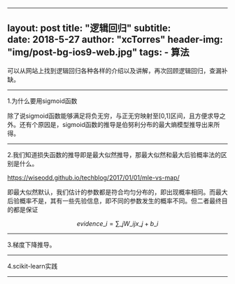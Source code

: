 <script type="text/javascript" src="http://cdn.mathjax.org/mathjax/latest/MathJax.js?config=default"></script>
---
layout:     post
title:      "逻辑回归"
subtitle:   
date:       2018-5-27 
author:     "xcTorres"
header-img: "img/post-bg-ios9-web.jpg"
tags:
    - 算法
---


可以从网站上找到逻辑回归各种各样的介绍以及讲解，再次回顾逻辑回归，查漏补缺。



---
1.为什么要用sigmoid函数

除了说sigmoid函数能够满足将负无穷，与正无穷映射至[0,1]区间，且方便求导之外。还有个原因是，sigmoid函数的推导是伯努利分布的最大熵模型推导出来所得。

---
2.我们知道损失函数的推导即是最大似然推导，那最大似然和最大后验概率法的区别是什么。

https://wiseodd.github.io/techblog/2017/01/01/mle-vs-map/

即最大似然默认，我们估计的参数都是符合均匀分布的，即出现概率相同。而最大后验概率不是，其有一些先验信息，即不同的参数发生的概率不同。但二者最终目的都是保证

$$ evidence\_{i}=\sum\_{j}W\_{ij}x\_{j}+b\_{i} $$



---
3.梯度下降推导。






---
4.scikit-learn实践

---